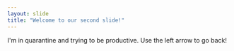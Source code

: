 ```yaml
---
layout: slide
title: "Welcome to our second slide!"
---
```

I'm in quarantine and trying to be productive.
Use the left arrow to go back!
